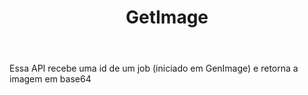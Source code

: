 ---
title: GetImage
href: api/getImage
methods: GET
status: development
body: Essa API recebe uma id de um job (iniciado em GenImage) e retorna a imagem em base64
---